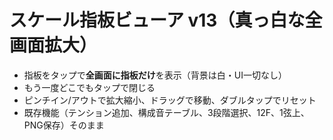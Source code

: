 # スケール指板ビューア v13（真っ白な全画面拡大）
- 指板をタップで**全画面に指板だけ**を表示（背景は白・UI一切なし）
- もう一度どこでもタップで閉じる
- ピンチイン/アウトで拡大縮小、ドラッグで移動、ダブルタップでリセット
- 既存機能（テンション追加、構成音テーブル、3段階選択、12F、1弦上、PNG保存）そのまま
